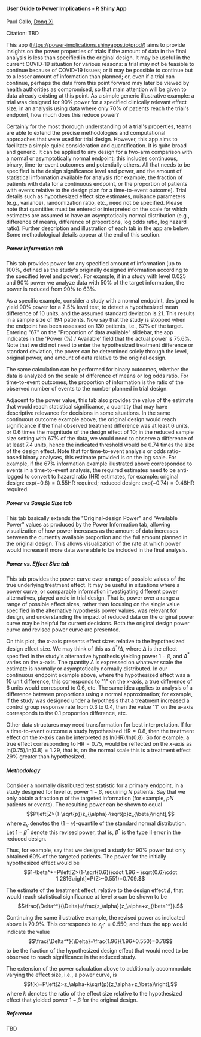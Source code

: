 #### User Guide to Power Implications - R Shiny App

Paul Gallo, [Dong Xi](mailto:dong.xi@novartis.com)

Citation: TBD

This app (https://power-implications.shinyapps.io/prod/) aims to provide insights on the power properties of trials if the amount of data in the final analysis is less than specified in the original design. It may be useful in the current COVID-19 situation for various reasons: a trial may not be feasible to continue because of COVID-19 issues; or it may be possible to continue but to a lesser amount of information than planned; or, even if a trial can continue, perhaps the data from this point forward may later be viewed by health authorities as compromised, so that main attention will be given to data already existing at this point. As a simple generic illustrative example: a trial was designed for 90% power for a specified clinically relevant effect size; in an analysis using data where only 70% of patients reach the trial's endpoint, how much does this reduce power?

Certainly for the most thorough understanding of a trial's properties, teams are able to extend the precise methodologies and computational approaches that were used for trial design. However, this app aims to facilitate a simple quick consideration and quantification. It is quite broad and generic. It can be applied to any design for a two-arm comparison with a normal or asymptotically normal endpoint; this includes continuous, binary, time-to-event outcomes and potentially others. All that needs to be specified is the design significance level and power, and the amount of statistical information available for analysis (for example, the fraction of patients with data for a continuous endpoint, or the proportion of patients with events relative to the design plan for a time-to-event outcome). Trial details such as hypothesized effect size estimates, nuisance parameters (e.g., variance), randomization ratio, etc., need not be specified. Please note that quantities must be entered or interpreted on the scale for which estimates are assumed to have an asymptotically normal distribution (e.g., difference of means, difference of proportions, log odds ratio, log hazard ratio). Further description and illustration of each tab in the app are below. Some methodological details appear at the end of this section.

##### Power Information tab

This tab provides power for any specified amount of information (up to 100%, defined as the study's originally designed information according to the specified level and power). For example, if in a study with level 0.025 and 90% power we analyze data with 50% of the target information, the power is reduced from 90% to 63%.

As a specific example, consider a study with a normal endpoint, designed to yield 90% power for a 2.5% level test, to detect a hypothesized mean difference of 10 units, and the assumed standard deviation is 21. This results in a sample size of 194 patients. Now say that the study is stopped when the endpoint has been assessed on 130 patients, i.e., 67% of the target. Entering "67" on the "Proportion of data available" slidebar, the app indicates in the 'Power (%) / Available' field that the actual power is 75.6%. Note that we did not need to enter the hypothesized treatment difference or standard deviation, the power can be determined solely through the level, original power, and amount of data relative to the original design.

The same calculation can be performed for binary outcomes, whether the data is analyzed on the scale of difference of means or log odds ratio. For time-to-event outcomes, the proportion of information is the ratio of the observed number of events to the number planned in trial design.

Adjacent to the power value, this tab also provides the value of the estimate that would reach statistical significance, a quantity that may have descriptive relevance for decisions in some situations. In the same continuous outcome example above, the original design would reach significance if the final observed treatment difference was at least 6 units, or 0.6 times the magnitude of the design effect of 10; in the reduced sample size setting with 67% of the data, we would need to observe a difference of at least 7.4 units, hence the indicated threshold would be 0.74 times the size of the design effect. Note that for time-to-event analysis or odds ratio-based binary analyses, this estimate provided is on the log scale. For example, if the 67% information example illustrated above corresponded to events in a time-to-event analysis, the required estimates need to be anti-logged to convert to hazard ratio (HR) estimates, for example: original design: $\text{exp}(-0.6)=0.55\text{HR}$ required; reduced design: $\text{exp}(-0.74)=0.48\text{HR}$ required.

##### Power vs Sample Size tab

This tab basically extends the "Original-design Power" and "Available Power" values as produced by the Power Information tab, allowing visualization of how power increases as the amount of data increases between the currently available proportion and the full amount planned in the original design. This allows visualization of the rate at which power would increase if more data were able to be included in the final analysis.

##### Power vs. Effect Size tab

This tab provides the power curve over a range of possible values of the true underlying treatment effect. It may be useful in situations where a power curve, or comparable information investigating different power alternatives, played a role in trial design. That is, power over a range a range of possible effect sizes, rather than focusing on the single value specified in the alternative hypothesis power values, was relevant for design, and understanding the impact of reduced data on the original power curve may be helpful for current decisions. Both the original design power curve and revised power curve are presented.

On this plot, the $x$-axis presents effect sizes relative to the hypothesized design effect size. We may think of this as $\Delta^*/\Delta$, where $\Delta$ is the effect specified in the study's alternative hypothesis yielding power $1-\beta$, and $\Delta^*$ varies on the $x$-axis. The quantity $\Delta$ is expressed on whatever scale the estimate is normally or asymptotically normally distributed. In our continuous endpoint example above, where the hypothesized effect was a 10 unit difference, this corresponds to "1" on the $x$-axis, a true difference of 6 units would correspond to 0.6, etc. The same idea applies to analysis of a difference between proportions using a normal approximation; for example, if the study was designed under a hypothesis that a treatment increased a control group response rate from 0.3 to 0.4, then the value "1" on the a-axis corresponds to the 0.1 proportion difference, etc.

Other data structures may need transformation for best interpretation. If for a time-to-event outcome a study hypothesized $\text{HR}=0.8$, then the treatment effect on the $x$-axis can be interpreted as $\text{ln}(\text{HR}) / \text{ln}(0.8)$. So for example, a true effect corresponding to $\text{HR}=0.75$, would be reflected on the $x$-axis as $\text{ln}(0.75) / \text{ln}(0.8)=1.29$, that is, on the normal scale this is a treatment effect 29% greater than hypothesized.

##### Methodology

Consider a normally distributed test statistic for a primary endpoint, in a study designed for level $\alpha$, power $1-\beta$, requiring $N$ patients. Say that we only obtain a fraction $p$ of the targeted information (for example, $pN$ patients or events). The resulting power can be shown to equal $$P\left[Z>(1-\sqrt{p})z_{\alpha}-\sqrt{p}z_{\beta}\right],$$
where $z_\gamma$ denotes the $(1-\gamma)$-quantile of the standard normal distribution. Let $1-\beta^*$ denote this revised power, that is, $\beta^*$ is the type II error in the reduced design.

Thus, for example, say that we designed a study for 90% power but only obtained 60% of the targeted patients. The power for the initially hypothesized effect would be $$1-\beta^*=P\left[Z>(1-\sqrt{0.6})\cdot 1.96 - \sqrt{0.6}\cdot 1.2816\right]=P(Z>-0.551)=0.709.$$

The estimate of the treatment effect, relative to the design effect $\Delta$, that would reach statistical significance at level $\alpha$ can be shown to be $$\frac{\Delta^*}{\Delta}=\frac{z_\alpha}{z_\alpha+z_{\beta^*}}.$$

Continuing the same illustrative example, the revised power as indicated above is 70.9%. This corresponds to $z_{\beta^*}=0.550$, and thus the app would indicate the value $$\frac{\Delta^*}{\Delta}=\frac{1.96}{1.96+0.550}=0.78$$to be the fraction of the hypothesized design effect that would need to be observed to reach significance in the reduced study.

The extension of the power calculation above to additionally accommodate varying the effect size, i.e., a power curve, is $$f(k)=P\left[Z>z_\alpha-k\sqrt{p}(z_\alpha+z_\beta)\right],$$ where $k$ denotes the ratio of the effect size relative to the hypothesized effect that yielded power $1-\beta$ for the original design.

##### Reference
TBD
